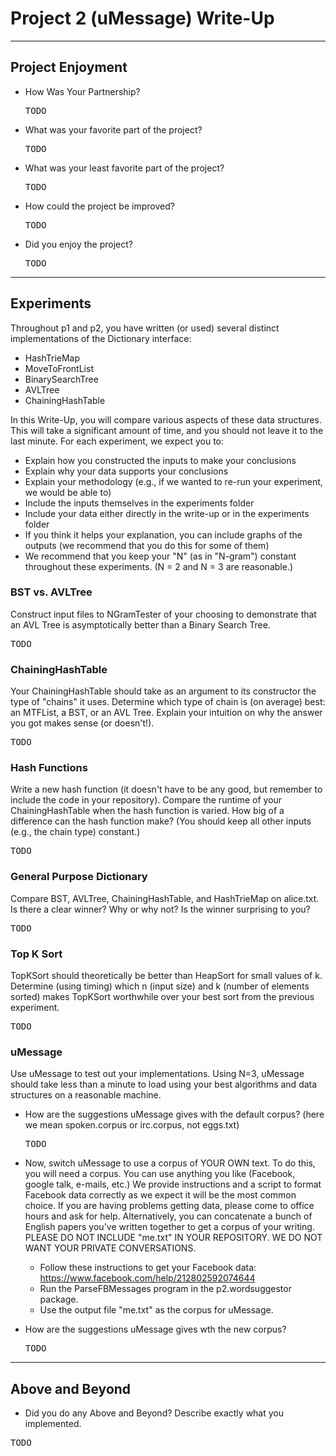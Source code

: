# Project 2 (uMessage) Write-Up #
--------

## Project Enjoyment ##
- How Was Your Partnership?
  <pre>TODO</pre>
  
- What was your favorite part of the project?
  <pre>TODO</pre>

- What was your least favorite part of the project?
  <pre>TODO</pre>

- How could the project be improved?
  <pre>TODO</pre>

- Did you enjoy the project?
  <pre>TODO</pre>
    
-----

## Experiments ##
Throughout p1 and p2, you have written (or used) several distinct implementations of the Dictionary interface:
 - HashTrieMap 
 - MoveToFrontList
 - BinarySearchTree
 - AVLTree
 - ChainingHashTable
 
 In this Write-Up, you will compare various aspects of these data structures.  This will take a significant amount of
 time, and you should not leave it to the last minute.  For each experiment, we expect you to:
 - Explain how you constructed the inputs to make your conclusions
 - Explain why your data supports your conclusions
 - Explain your methodology (e.g., if we wanted to re-run your experiment, we would be able to)
 - Include the inputs themselves in the experiments folder
 - Include your data either directly in the write-up or in the experiments folder
 - If you think it helps your explanation, you can include graphs of the outputs (we recommend that you do this for some of them)
 - We recommend that you keep your "N" (as in "N-gram") constant throughout these experiments. (N = 2 and N = 3 are reasonable.) 


### BST vs. AVLTree ###
Construct input files to NGramTester of your choosing to demonstrate that an AVL Tree is asymptotically better
than a Binary Search Tree.
<pre>TODO</pre>

### ChainingHashTable ###
Your ChainingHashTable should take as an argument to its constructor the type of "chains" it uses.  Determine
which type of chain is (on average) best: an MTFList, a BST, or an AVL Tree.  Explain your intuition on why
the answer you got makes sense (or doesn't!). 
<pre>TODO</pre>
 
### Hash Functions ###
Write a new hash function (it doesn't have to be any good, but remember to include the code in your repository).
Compare the runtime of your ChainingHashTable when the hash function is varied.  How big of a difference can the
hash function make?  (You should keep all other inputs (e.g., the chain type) constant.)
<pre>TODO</pre>

### General Purpose Dictionary ###
Compare BST, AVLTree, ChainingHashTable, and HashTrieMap on alice.txt.  Is
there a clear winner?  Why or why not?  Is the winner surprising to you?
<pre>TODO</pre>

### Top K Sort ###
TopKSort should theoretically be better than HeapSort for small values of k.  Determine (using timing)
which n (input size) and k (number of elements sorted) makes TopKSort worthwhile over your best sort from the previous
experiment. 
<pre>TODO</pre>

### uMessage ###
Use uMessage to test out your implementations.  Using N=3, uMessage should take less than a minute to load using
your best algorithms and data structures on a reasonable machine.

 -  How are the suggestions uMessage gives with the default corpus? (here we mean spoken.corpus or irc.corpus, not eggs.txt)
    <pre>TODO</pre>

 - Now, switch uMessage to use a corpus of YOUR OWN text. To do this, you will need a corpus. 
   You can use anything you like (Facebook, google talk, e-mails, etc.)  We provide
   instructions and a script to format Facebook data correctly as we expect it will be the most common
   choice.  If you are having problems getting data, please come to office hours and ask for help.
   Alternatively, you can concatenate a bunch of English papers you've written together to get a corpus
   of your writing.  PLEASE DO NOT INCLUDE "me.txt" IN YOUR REPOSITORY.  WE DO NOT WANT YOUR PRIVATE CONVERSATIONS.
     * Follow these instructions to get your Facebook data: https://www.facebook.com/help/212802592074644
     * Run the ParseFBMessages program in the p2.wordsuggestor package.
     * Use the output file "me.txt" as the corpus for uMessage.
 
 - How are the suggestions uMessage gives wth the new corpus?
   <pre>TODO</pre>


-----

## Above and Beyond ##
-   Did you do any Above and Beyond?  Describe exactly what you implemented.
 <pre>TODO</pre>